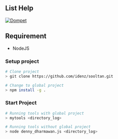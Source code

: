 ## List Help
<a href=""><img src="" alt="Dompet" border="0"></a>

## Requirement
- NodeJS

### Setup project
```sh
# Clone project
> git clone https://github.com/idenz/sooltan.git

# Change to global project
> npm install -g .
```

### Start Project

```sh
# Running tools with global project
> mytools <directory_log>

# Running tools without global project
> node denny_dharmawan.js <directory_log>
```